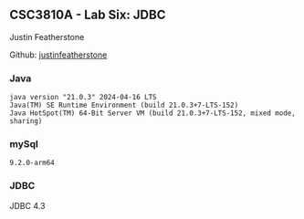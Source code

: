 ## CSC3810A - Lab Six: JDBC

Justin Featherstone

Github: [justinfeatherstone](https://github.com/justinfeatherstone)

### Java

```
java version "21.0.3" 2024-04-16 LTS
Java(TM) SE Runtime Environment (build 21.0.3+7-LTS-152)
Java HotSpot(TM) 64-Bit Server VM (build 21.0.3+7-LTS-152, mixed mode, sharing)
```

### mySql 

```
9.2.0-arm64
```

### JDBC

JDBC 4.3